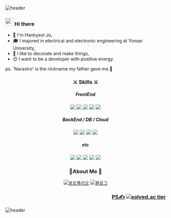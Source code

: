 ![header](https://capsule-render.vercel.app/api?type=Slice&color=timeAuto&height=200&section=header&text=Narastro%20Github&fontSize=80&animation=fadeIn)

### <img src="https://media.giphy.com/media/hvRJCLFzcasrR4ia7z/giphy.gif" width="25px">  Hi there

- 🐥 I'm Hanbyeol Jo,
- 🎓 I majored in electrical and electronic engineering at Yonsei University,
- 🎈 I like to decorate and make things,
- 😊 I want to be a developer with positive energy. 

ps. 'Narastro' is the nickname my father gave me.🚀



<h3 align="center"> ⚔ Skills ⚔
</h3>


<h5 align="center"> FrontEnd
</h5>

<p align="center">
<img src="https://img.shields.io/badge/JavaScript-F7DF1E?style=flat-square&logo=Javascript&logoColor=white"/>
<img src="https://img.shields.io/badge/React-61DAFB?style=flat-square&logo=React&logoColor=white"/>
<img src="https://img.shields.io/badge/CSS3-1572B6?style=flat-square&logo=CSS3&logoColor=white"/>
<img src="https://img.shields.io/badge/Sass-CC6699?style=flat-square&logo=Sass&logoColor=white"/>
<img src="https://img.shields.io/badge/HTML5-E34F26?style=flat-square&logo=HTML5&logoColor=white"/>
</p>

<h5 align="center"> BackEnd / DB / Cloud
</h5>

<p align="center">
<img src="https://img.shields.io/badge/Node.js-339933?style=flat-square&logo=Node.js&logoColor=white"/>
<img src="https://img.shields.io/badge/Express-000000?style=flat-square&logo=Express&logoColor=white"/>
<img src="https://img.shields.io/badge/MongoDB-47A248?style=flat-square&logo=MongoDB&logoColor=white"/> 
<img src="https://img.shields.io/badge/AWS-232F3E?style=flat-square&logo=Amazon AWS&logoColor=white"/> 
</p>


<h5 align="center"> etc
</h5>
<p align="center"> 
  <img src="https://img.shields.io/badge/Python-3776AB?style=flat-square&logo=Python&logoColor=white"/>
  <img src="https://img.shields.io/badge/C-A8B9CC?style=flat-square&logo=C&logoColor=white"/>
  <img src="https://img.shields.io/badge/Git-F05032?style=flat-square&logo=Git&logoColor=white"/>  
  <img src="https://img.shields.io/badge/VScode-007ACC?style=flat-square&logo=Visual Studio Code&logoColor=white"/>  
  <img src="https://img.shields.io/badge/Linux-FCC624?style=flat-square&logo=Linux&logoColor=white"/>  
  
</p>

<h3 align="center"> 🐥About Me 🐥
</h3>

<div align="center"> 
  
  [![포트폴리오](https://img.shields.io/badge/-Portfolio-orange)](https://www.notion.so/3f75989278a14569ae460c91c3cfa7bd)
  [![블로그](https://img.shields.io/badge/-Velog-green)](https://velog.io/@narastro)
  
</div>


<h3 align="end">
  
  [PS✍](https://github.com/Narastro/Algorithm_problems)
  [![solved.ac tier](http://mazassumnida.wtf/api/mini/generate_badge?boj=advice02)](https://solved.ac/advice02)
  
</h3>
<!-- <details>
<summary><strong>📈 GitHub Stats</strong></summary>
<p align="center"> <img src="https://github-readme-stats.vercel.app/api?username=Narastro&show_icons=true&theme=vue-dark&hide=stars" alt="Narastro" />
</details> -->



![header](https://capsule-render.vercel.app/api?type=Slice&color=timeAuto&height=200&section=footer&fontSize=80&animation=fadeIn)
